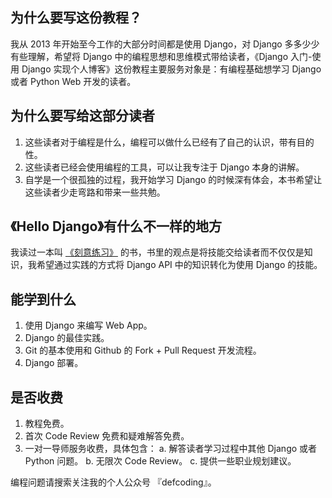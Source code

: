 ## 为什么要写这份教程？
我从 2013 年开始至今工作的大部分时间都是使用 Django，对 Django 多多少少有些理解，希望将 Django 中的编程思想和思维模式带给读者，《Django 入门-使用 Django 实现个人博客》这份教程主要服务对象是：有编程基础想学习 Django 或者 Python Web 开发的读者。

## 为什么要写给这部分读者
1. 这些读者对于编程是什么，编程可以做什么已经有了自己的认识，带有目的性。
2. 这些读者已经会使用编程的工具，可以让我专注于 Django 本身的讲解。
3. 自学是一个很孤独的过程，我开始学习 Django 的时候深有体会，本书希望让这些读者少走弯路和带来一些共勉。

## 《Hello Django》有什么不一样的地方
我读过一本叫 [《刻意练习》](https://book.douban.com/subject/26895993/) 的书，书里的观点是将技能交给读者而不仅仅是知识，我希望通过实践的方式将 Django API 中的知识转化为使用 Django 的技能。

## 能学到什么
1. 使用 Django 来编写 Web App。
2. Django 的最佳实践。
3. Git 的基本使用和 Github 的 Fork + Pull Request 开发流程。
4. Django 部署。

## 是否收费
1. 教程免费。
2. 首次 Code Review 免费和疑难解答免费。
3. 一对一导师服务收费，具体包含：
  a. 解答读者学习过程中其他 Django 或者 Python 问题。
  b. 无限次 Code Review。
  c. 提供一些职业规划建议。

编程问题请搜索关注我的个人公众号 『defcoding』。
